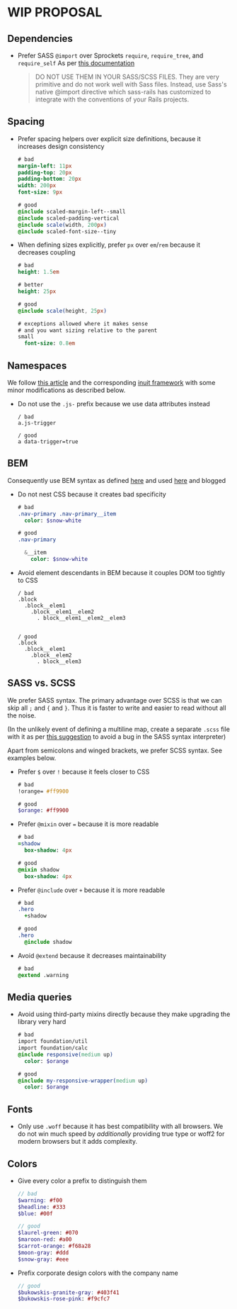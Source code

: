 # WIP PROPOSAL

## Dependencies

* Prefer SASS `@import` over Sprockets `require`, `require_tree`, and `require_self`
  As per [this documentation](https://github.com/rails/sass-rails#important-note)

  > DO NOT USE THEM IN YOUR SASS/SCSS FILES.
  > They are very primitive and do not work well with Sass files.
  > Instead, use Sass's native @import directive which sass-rails has customized to
  > integrate with the conventions of your Rails projects.

## Spacing

* Prefer spacing helpers over explicit size definitions, because it increases design consistency

  ```sass
  # bad
  margin-left: 11px
  padding-top: 20px
  padding-bottom: 20px
  width: 200px
  font-size: 9px

  # good
  @include scaled-margin-left--small
  @include scaled-padding-vertical
  @include scale(width, 200px)
  @include scaled-font-size--tiny
  ```

* When defining sizes explicitly, prefer `px` over `em`/`rem` because it decreases coupling

  ```sass
  # bad
  height: 1.5em

  # better
  height: 25px

  # good
  @include scale(height, 25px)

  # exceptions allowed where it makes sense
  # and you want sizing relative to the parent
  small
    font-size: 0.8em
  ```

## Namespaces

We follow [this article](https://csswizardry.com/2015/03/more-transparent-ui-code-with-namespaces/) and the corresponding [inuit framework](https://github.com/inuitcss/inuitcss#css-directory-structure) with some minor modifications as described below.

* Do not use the `.js-` prefix
  because we use data attributes instead

  ```slim
  / bad
  a.js-trigger

  / good
  a data-trigger=true
  ```

## BEM

Consequently use BEM syntax as defined [here](http://getbem.com) and used [here](https://github.com/inuitcss/inuitcss) and blogged


* Do not nest CSS
  because it creates bad specificity

  ```sass
  # bad
  .nav-primary .nav-primary__item
    color: $snow-white

  # good
  .nav-primary

    &__item
      color: $snow-white
  ```

* Avoid element descendants in BEM
  because it couples DOM too tightly to CSS

  ```slim
  / bad
  .block
    .block__elem1
      .block__elem1__elem2
        . block__elem1__elem2__elem3


  / good
  .block
    .block__elem1
      .block__elem2
        . block__elem3
  ```

## SASS vs. SCSS

We prefer SASS syntax. The primary advantage over SCSS is that we can skip all `;` and `{` and `}`. Thus it is faster to write and easier to read without all the noise.

(In the unlikely event of defining a multiline map, create a separate `.scss` file with it as per [this suggestion](https://github.com/sass/sass/issues/1088#issuecomment-76408340) to avoid a bug in the SASS syntax interpreter)

Apart from semicolons and winged brackets, we prefer SCSS syntax. See examples below.

* Prefer `$` over `!`
  because it feels closer to CSS

  ```sass
  # bad
  !orange= #ff9900

  # good
  $orange: #ff9900
  ```

* Prefer `@mixin` over `=`
  because it is more readable

  ```sass
  # bad
  =shadow
    box-shadow: 4px

  # good
  @mixin shadow
    box-shadow: 4px
  ```

* Prefer `@include` over `+`
  because it is more readable

  ```sass
  # bad
  .hero
    +shadow

  # good
  .hero
    @include shadow
  ```

* Avoid `@extend` because it decreases maintainability

  ```sass
  # bad
  @extend .warning
  ```

## Media queries

* Avoid using third-party mixins directly
  because they make upgrading the library very hard

  ```sass
  # bad
  import foundation/util
  import foundation/calc
  @include responsive(medium up)
    color: $orange

  # good
  @include my-responsive-wrapper(medium up)
    color: $orange
  ```

## Fonts

* Only use `.woff` because it has best compatibility with all browsers. We do not win much speed by *additionally* providing true type or woff2 for modern browsers but it adds complexity.

## Colors

* Give every color a prefix to distinguish them

  ```scss
  // bad
  $warning: #f00
  $headline: #333
  $blue: #00f

  // good
  $laurel-green: #070
  $maroon-red: #a00
  $carrot-orange: #f68a28
  $moon-gray: #ddd
  $snow-gray: #eee
  ```

* Prefix corporate design colors with the company name

  ```scss
  // good
  $bukowskis-granite-gray: #403f41
  $bukowskis-rose-pink: #f9cfc7
  ```
